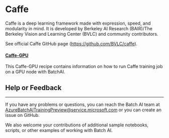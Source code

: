 # Caffe

Caffe is a deep learning framework made with expression, speed, and modularity in mind. It is developed by Berkeley AI Research (BAIR)/The Berkeley Vision and Learning Center (BVLC) and community contributors.

See official Caffe GitHub page (https://github.com/BVLC/caffe).

#### [Caffe-GPU](./Caffe-GPU)
This Caffe-GPU recipe contains information on how to run Caffe training job on a GPU node with BatchAI.

## Help or Feedback
--------------------
If you have any problems or questions, you can reach the Batch AI team at [AzureBatchAITrainingPreview@service.microsoft.com](mailto:AzureBatchAITrainingPreview@service.microsoft.com) or you can create an issue on GitHub.

We also welcome your contributions of additional sample notebooks, scripts, or other examples of working with Batch AI.
